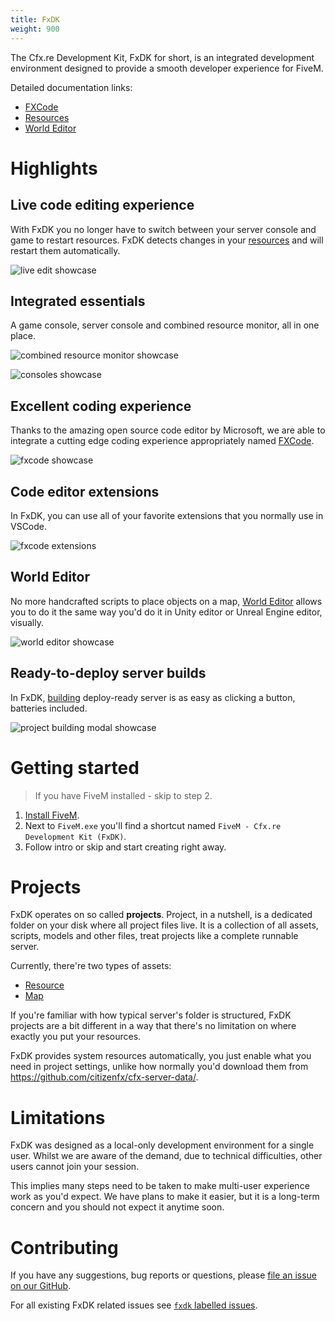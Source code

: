 ```yaml
---
title: FxDK
weight: 900
---
```


The Cfx.re Development Kit, FxDK for short, is an integrated development environment designed to provide a smooth developer experience for FiveM.

Detailed documentation links:

 - [FXCode](/docs/fxdk/fxcode)
 - [Resources](/docs/fxdk/resources)
 - [World Editor](/docs/fxdk/world-editor)

# Highlights

## Live code editing experience
With FxDK you no longer have to switch between your server console and game to restart resources. FxDK detects changes in your [resources](/docs/fxdk/resources) and will restart them automatically.

![live edit showcase](/fxdk/live-edit.webp)

## Integrated essentials
A game console, server console and combined resource monitor, all in one place.

![combined resource monitor showcase](/fxdk/resource-monitor.png)

![consoles showcase](/fxdk/consoles.png)

## Excellent coding experience
Thanks to the amazing open source code editor by Microsoft, we are able to integrate a cutting edge coding experience appropriately named [FXCode](/docs/fxdk/fxcode).

![fxcode showcase](/fxdk/code.png)

## Code editor extensions
In FxDK, you can use all of your favorite extensions that you normally use in VSCode.

![fxcode extensions](/fxdk/extensions.png)

## World Editor
No more handcrafted scripts to place objects on a map, [World Editor](/docs/fxdk/world-editor) allows you to do it the same way you'd do it in Unity editor or Unreal Engine editor, visually.

![world editor showcase](/fxdk/world-editor.jpg)

## Ready-to-deploy server builds
In FxDK, [building](/docs/fxdk/project-building) deploy-ready server is as easy as clicking a button, batteries included.

![project building modal showcase](/fxdk/project-building.png)


# Getting started

> If you have FiveM installed - skip to step 2.

1. [Install FiveM](https://support.cfx.re/hc/en-us/articles/360020992639-Installing-FiveM).
2. Next to `FiveM.exe` you'll find a shortcut named `FiveM - Cfx.re Development Kit (FxDK)`.
3. Follow intro or skip and start creating right away.


# Projects
FxDK operates on so called **projects**. Project, in a nutshell, is a dedicated folder on your disk where all project files live. It is a collection of all assets, scripts, models and other files, treat projects like a complete runnable server.

Currently, there're two types of assets:
 - [Resource](/docs/fxdk/resources)
 - [Map](/docs/fxdk/world-editor)

If you're familiar with how typical server's folder is structured, FxDK projects are a bit different in a way that there's no limitation on where exactly you put your resources.

FxDK provides system resources automatically, you just enable what you need in project settings, unlike how normally you'd download them from https://github.com/citizenfx/cfx-server-data/.


# Limitations
FxDK was designed as a local-only development environment for a single user. Whilst we are aware of the demand, due to technical difficulties, other users cannot join your session.

This implies many steps need to be taken to make multi-user experience work as you'd expect. We have plans to make it easier, but it is a long-term concern and you should not expect it anytime soon.


# Contributing
If you have any suggestions, bug reports or questions, please [file an issue on our GitHub](https://github.com/citizenfx/fivem/issues/new).

For all existing FxDK related issues see [`fxdk` labelled issues](https://github.com/citizenfx/fivem/issues?q=is%3Aopen+is%3Aissue+label%3Afxdk).
